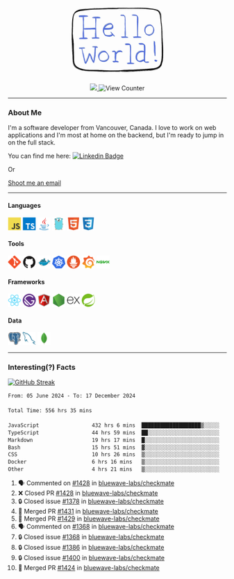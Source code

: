 <div align="center">
    <img src="./img/hello_world.webp" height="200px" width="">
    <div>
        <a href="https://www.linkedin.com/in/ajhollid">
            <img src="https://img.shields.io/badge/LinkedIn-blue"/>
        </a>
        <img src="https://komarev.com/ghpvc/?username=ajhollid&color=yellow" alt="View Counter">
    </div>
</div>

---

### About Me

I'm a software developer from Vancouver, Canada. I love to work on web applications and I'm most at home on the backend, but I'm ready to jump in on the full stack.

You can find me here: [![Linkedin Badge](https://img.shields.io/badge/-ajhollid-blue?style=flat&logo=Linkedin&logoColor=white)](https://www.linkedin.com/in/ajhollid)

Or

[Shoot me an email](mailto:ajhollid@gmail.com)

---

#### Languages

<div>
    <img src="./img/devicons/javascript-original.svg" width=30 height=30 alt="JavaScript">
    <img src="/img/devicons/typescript-original.svg" width=30 height=30 alt="TypeScript">
    <img src="./img/devicons/java-original.svg" width=30 height=30 alt="Java">
    <img src="./img/devicons/go-original.svg" width=30 height=30 alt="Golang">
    <img src="./img/devicons/html5-original.svg" width=30 height=30 alt="HTML 5">
    <img src="./img/devicons/css3-original.svg" width=30 height=30 alt="CSS 3">
</div>

#### Tools

<div>
    <img src="./img/devicons/git-original.svg" width=30 height=30 alt="Git">
    <img src="./img/devicons/github-original.svg" width=30 height=30 alt="Github">
    <img src="./img/devicons/docker-original.svg" width=30 
    height=30 alt="Docker">
    <img src="./img/devicons/kubernetes-original.svg" width=30 height=30 alt="K8">
    <img src="./img/devicons/prometheus-original.svg" width=30 height=30 alt="Prometheus">
    <img src="./img/devicons/grafana-original.svg" width=30 height=30 alt="Grafana">
    <img src="./img/devicons/nginx-original.svg" width=30 height=30 alt="Nginx">
</div>

#### Frameworks

<div>
    <img src="./img/devicons/react-original.svg" width=30 height=30 alt="React">
    <img src="./img/devicons/gatsby-original.svg" width=30 height=30 alt="Gatsby">
    <img src="./img/devicons/angularjs-original.svg" width=30 height=30 alt="AngularJS">
    <img src="./img/devicons/nodejs-original.svg" width=30 height=30 alt="NodeJS">
    <img src="./img/devicons/express-original.svg" width=30 height=30 alt="Express">
    <img src="./img/devicons/spring-original.svg" width=30 height=30 alt="Spring">
</div>

#### Data

<div>
    <img src="./img/devicons/postgresql-original.svg" width=30 height=30 alt="Postgresql">
    <img src="./img/devicons/mysql-original.svg" width=30 height=30 alt="Mysql">
    <img src="./img/devicons/mongodb-original.svg" width=30 height=30 alt="MongoDB">
</div>

---

### Interesting(?) Facts

[![GitHub Streak](http://github-readme-streak-stats.herokuapp.com?user=ajhollid)](https://git.io/streak-stats)

 <!--START_SECTION:waka-->

```txt
From: 05 June 2024 - To: 17 December 2024

Total Time: 556 hrs 35 mins

JavaScript                 432 hrs 6 mins  ███████████████████▒░░░░░   77.03 %
TypeScript                 44 hrs 59 mins  ██░░░░░░░░░░░░░░░░░░░░░░░   08.02 %
Markdown                   19 hrs 17 mins  █░░░░░░░░░░░░░░░░░░░░░░░░   03.44 %
Bash                       15 hrs 51 mins  ▓░░░░░░░░░░░░░░░░░░░░░░░░   02.83 %
CSS                        10 hrs 26 mins  ▒░░░░░░░░░░░░░░░░░░░░░░░░   01.86 %
Docker                     6 hrs 16 mins   ▒░░░░░░░░░░░░░░░░░░░░░░░░   01.12 %
Other                      4 hrs 21 mins   ▒░░░░░░░░░░░░░░░░░░░░░░░░   00.78 %
```

<!--END_SECTION:waka-->


<!--START_SECTION:activity-->
1. 🗣 Commented on [#1428](https://github.com/bluewave-labs/checkmate/pull/1428#issuecomment-2551954907) in [bluewave-labs/checkmate](https://github.com/bluewave-labs/checkmate)
2. ❌ Closed PR [#1428](https://github.com/bluewave-labs/checkmate/pull/1428) in [bluewave-labs/checkmate](https://github.com/bluewave-labs/checkmate)
3. 🔒 Closed issue [#1378](https://github.com/bluewave-labs/checkmate/issues/1378) in [bluewave-labs/checkmate](https://github.com/bluewave-labs/checkmate)
4. 🎉 Merged PR [#1431](https://github.com/bluewave-labs/checkmate/pull/1431) in [bluewave-labs/checkmate](https://github.com/bluewave-labs/checkmate)
5. 🎉 Merged PR [#1429](https://github.com/bluewave-labs/checkmate/pull/1429) in [bluewave-labs/checkmate](https://github.com/bluewave-labs/checkmate)
6. 🗣 Commented on [#1368](https://github.com/bluewave-labs/checkmate/issues/1368#issuecomment-2549968504) in [bluewave-labs/checkmate](https://github.com/bluewave-labs/checkmate)
7. 🔒 Closed issue [#1368](https://github.com/bluewave-labs/checkmate/issues/1368) in [bluewave-labs/checkmate](https://github.com/bluewave-labs/checkmate)
8. 🔒 Closed issue [#1386](https://github.com/bluewave-labs/checkmate/issues/1386) in [bluewave-labs/checkmate](https://github.com/bluewave-labs/checkmate)
9. 🔒 Closed issue [#1400](https://github.com/bluewave-labs/checkmate/issues/1400) in [bluewave-labs/checkmate](https://github.com/bluewave-labs/checkmate)
10. 🎉 Merged PR [#1424](https://github.com/bluewave-labs/checkmate/pull/1424) in [bluewave-labs/checkmate](https://github.com/bluewave-labs/checkmate)
<!--END_SECTION:activity-->
